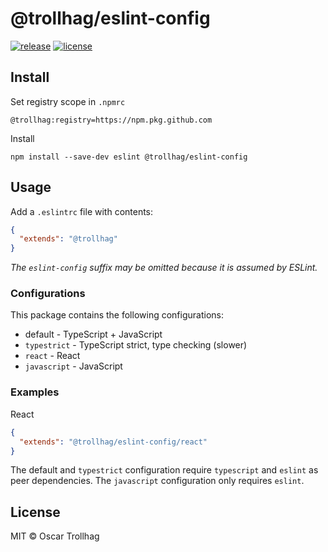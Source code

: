 # @trollhag/eslint-config

[![release](https://github.com/trollhag/eslint-config/workflows/release/badge.svg)](https://github.com/trollhag/eslint-config/actions/workflows/release.yml)
[![license](https://img.shields.io/github/license/trollhag/eslint-config.svg)](https://github.com/trollhag/eslint-config/blob/main/LICENSE)

## Install

Set registry scope in `.npmrc`

```
@trollhag:registry=https://npm.pkg.github.com
```

Install

```shell script
npm install --save-dev eslint @trollhag/eslint-config
```

## Usage

Add a `.eslintrc` file with contents:

```json
{
  "extends": "@trollhag"
}
```

_The `eslint-config` suffix may be omitted because it is assumed by ESLint._

### Configurations

This package contains the following configurations:

- default - TypeScript + JavaScript
- `typestrict` - TypeScript strict, type checking (slower)
- `react` - React
- `javascript` - JavaScript

### Examples

React

```json
{
  "extends": "@trollhag/eslint-config/react"
}
```

The default and `typestrict` configuration require `typescript` and `eslint` as peer dependencies. The `javascript` configuration only requires `eslint`.

## License

MIT © Oscar Trollhag
